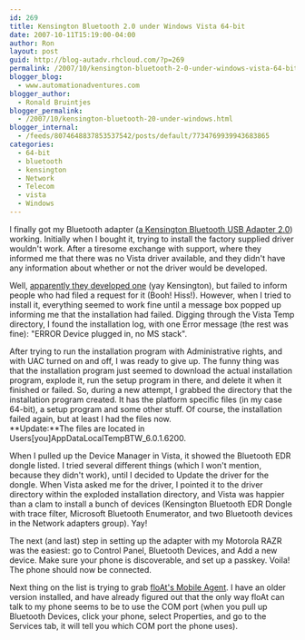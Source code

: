 ```yaml
---
id: 269
title: Kensington Bluetooth 2.0 under Windows Vista 64-bit
date: 2007-10-11T15:19:00-04:00
author: Ron
layout: post
guid: http://blog-autadv.rhcloud.com/?p=269
permalink: /2007/10/kensington-bluetooth-2-0-under-windows-vista-64-bit.html
blogger_blog:
  - www.automationadventures.com
blogger_author:
  - Ronald Bruintjes
blogger_permalink:
  - /2007/10/kensington-bluetooth-20-under-windows.html
blogger_internal:
  - /feeds/8074648837853537542/posts/default/7734769939943683865
categories:
  - 64-bit
  - bluetooth
  - kensington
  - Network
  - Telecom
  - vista
  - Windows
---
```

I finally got my Bluetooth adapter ([a Kensington Bluetooth USB Adapter 2.0](http://us.kensington.com/html/9403.html)) working. Initially when I bought it, trying to install the factory supplied driver wouldn't work. After a tiresome exchange with support, where they informed me that there was no Vista driver available, and they didn't have any information about whether or not the driver would be developed.

Well, [apparently they developed one](http://us.kensington.com/html/1492.html) (yay Kensington), but failed to inform people who had filed a request for it (Booh! Hiss!). However, when I tried to install it, everything seemed to work fine until a message box popped up informing me that the installation had failed. Digging through the Vista Temp directory, I found the installation log, with one Error message (the rest was fine): "ERROR Device plugged in, no MS stack".

After trying to run the installation program with Administrative rights, and with UAC turned on and off, I was ready to give up. The funny thing was that the installation program just seemed to download the actual installation program, explode it, run the setup program in there, and delete it when it finished or failed. So, during a new attempt, I grabbed the directory that the installation program created. It has the platform specific files (in my case 64-bit), a setup program and some other stuff. Of course, the installation failed again, but at least I had the files now.  
**Update:**The files are located in Users[you]AppDataLocalTempBTW_6.0.1.6200.

When I pulled up the Device Manager in Vista, it showed the Bluetooth EDR dongle listed. I tried several different things (which I won't mention, because they didn't work), until I decided to Update the driver for the dongle. When Vista asked me for the driver, I pointed it to the driver directory within the exploded installation directory, and Vista was happier than a clam to install a bunch of devices (Kensington Bluetooth EDR Dongle with trace filter, Microsoft Bluetooth Enumerator, and two Bluetooth devices in the Network adapters group). Yay!

The next (and last) step in setting up the adapter with my Motorola RAZR was the easiest: go to Control Panel, Bluetooth Devices, and Add a new device. Make sure your phone is discoverable, and set up a passkey. Voila! The phone should now be connected.

Next thing on the list is trying to grab [floAt's Mobile Agent](http://fma.sourceforge.net/). I have an older version installed, and have already figured out that the only way floAt can talk to my phone seems to be to use the COM port (when you pull up Bluetooth Devices, click your phone, select Properties, and go to the Services tab, it will tell you which COM port the phone uses).